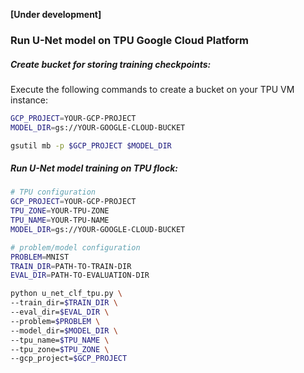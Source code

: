 **[Under development]**

### Run U-Net model on TPU Google Cloud Platform 

##### Create bucket for storing training checkpoints:

Execute the following commands to create a bucket on your TPU VM instance:
```bash
GCP_PROJECT=YOUR-GCP-PROJECT
MODEL_DIR=gs://YOUR-GOOGLE-CLOUD-BUCKET

gsutil mb -p $GCP_PROJECT $MODEL_DIR
```

##### Run U-Net model training on TPU flock:

```bash
# TPU configuration
GCP_PROJECT=YOUR-GCP-PROJECT
TPU_ZONE=YOUR-TPU-ZONE
TPU_NAME=YOUR-TPU-NAME
MODEL_DIR=gs://YOUR-GOOGLE-CLOUD-BUCKET

# problem/model configuration
PROBLEM=MNIST
TRAIN_DIR=PATH-TO-TRAIN-DIR
EVAL_DIR=PATH-TO-EVALUATION-DIR

python u_net_clf_tpu.py \
--train_dir=$TRAIN_DIR \
--eval_dir=$EVAL_DIR \
--problem=$PROBLEM \
--model_dir=$MODEL_DIR \
--tpu_name=$TPU_NAME \
--tpu_zone=$TPU_ZONE \
--gcp_project=$GCP_PROJECT
```




